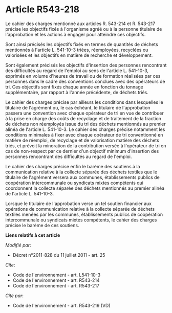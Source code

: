 # Article R543-218

Le cahier des charges mentionné aux articles R. 543-214 et R. 543-217 précise les objectifs fixés à l'organisme agréé ou à la
personne titulaire de l'approbation et les actions à engager pour atteindre ces objectifs. 

Sont ainsi précisés les objectifs fixés en termes de quantités de déchets mentionnés à l'article L. 541-10-3 triées,
réemployées, recyclées ou valorisées et les objectifs en matière de recherche et développement. 

Sont également précisés les objectifs d'insertion des personnes rencontrant des difficultés au regard de l'emploi au sens de
l'article L. 541-10-3, exprimés en volume d'heures de travail ou de formation réalisées par ces personnes dans le cadre des
conventions conclues avec des opérateurs de tri. Ces objectifs sont fixés chaque année en fonction du tonnage supplémentaire,
par rapport à l'année précédente, de déchets triés. 

Le cahier des charges précise par ailleurs les conditions dans lesquelles le titulaire de l'agrément ou, le cas échéant, le
titulaire de l'approbation passera une convention avec chaque opérateur de tri en vue de contribuer à la prise en charge des
coûts de recyclage et de traitement de la fraction de déchets non réemployés issue du tri des déchets mentionnés au premier
alinéa de l'article L. 541-10-3. Le cahier des charges précise notamment les conditions minimales à fixer avec chaque
opérateur de tri conventionné en matière de réemploi, de recyclage et de valorisation matière des déchets triés, et prévoit
la minoration de la contribution versée à l'opérateur de tri en cas de non-respect par ce dernier d'un objectif minimum
d'insertion des personnes rencontrant des difficultés au regard de l'emploi. 

Le cahier des charges précise enfin le barème des soutiens à la communication relative à la collecte séparée des déchets
textiles que le titulaire de l'agrément versera aux communes, établissements publics de coopération intercommunale ou
syndicats mixtes compétents qui coordonnent la collecte séparée des déchets mentionnés au premier alinéa de l'article L.
541-10-3. 

Lorsque le titulaire de l'approbation verse un tel soutien financier aux opérations de communication relative à la collecte
séparée de déchets textiles menées par les communes, établissements publics de coopération intercommunale ou syndicats mixtes
compétents, le cahier des charges précise le barème de ces soutiens.

**Liens relatifs à cet article**

_Modifié par_:

  - Décret n°2011-828 du 11 juillet 2011 - art. 25

_Cite_:

  - Code de l'environnement - art. L541-10-3
  - Code de l'environnement - art. R543-214
  - Code de l'environnement - art. R543-217

_Cité par_:

  - Code de l'environnement - art. R543-219 (VD)
